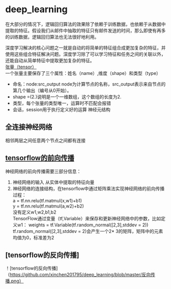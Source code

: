 # deep_learning
在大部分的情况下，逻辑回归算法的效果除了依赖于训练数据，也依赖于从数据中提取的特征。假设我们从邮件中抽取的特征只有邮件发送的时间，那么即使有再多的训练数据，逻辑回归算法也无法很好地利用。

深度学习解决的核心问题之一就是自动的将简单的特征组合成更加复杂的特征，并使用这些组合特征解决问题。深度学习除了可以学习特征和任务之间的关联以外，还能自动从简单特征中提取更加复杂的特征。  
[张量（tensor）](https://github.com/xinchen201795/deep_learning/blob/master/tensorflow1.ipynb)  
一个张量主要保存了三个属性：姓名（name）,维度（shape）和类型（type）
* 命名：node:src_output node为计算节点的名称，src_output表示来自节点的第几个输出（编号从0开始）。 
* shape =(2.)说明是一个一维数组，这个数组的长度为2.
* 类型，每个张量的类型唯一，运算时不匹配会报错
* 会话，session用于执行定义好的运算
神经元结构
## 全连接神经网络
相邻两层之间任意两个节点之间都有连接  
## [tensorflow的前向传播](https://github.com/xinchen201795/deep_learning/blob/master/tensorflow前向传播.ipynb)
神经网络的前向传播需要三部分信息：  
1. 神经网络的输入 从实体中提取的特征向量
2. 神经网络的连接结构，在tensorflow中通过矩阵乘法实现神经网络的前向传播过程：  
a = tf.nn.relu(tf.matmul(x,w1)+b1)  
y = tf.nn.relu(tf.matmul(a,w2)+b2)  
没有定义w1,w2,b1,b2  
TensorFlow通过变量（tf,Variable）来保存和更新神经网络中的参数，比如定义w1：
weights = tf.Variable(tf.random_normal([2,3],stddev = 2))  
tf.random_normal([2,3],stddev = 2)会产生一个2* 3的矩阵，矩阵中的元素均值为0，标准差为2
## [tensorflow的反向传播]
！[tensorflow的反向传播]（https://github.com/xinchen201795/deep_learning/blob/master/反向传播.png）

